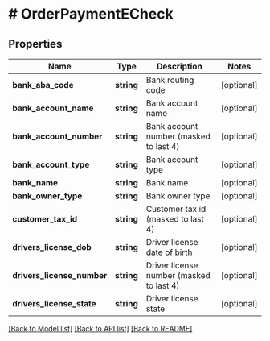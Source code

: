 # # OrderPaymentECheck

## Properties

Name | Type | Description | Notes
------------ | ------------- | ------------- | -------------
**bank_aba_code** | **string** | Bank routing code | [optional]
**bank_account_name** | **string** | Bank account name | [optional]
**bank_account_number** | **string** | Bank account number (masked to last 4) | [optional]
**bank_account_type** | **string** | Bank account type | [optional]
**bank_name** | **string** | Bank name | [optional]
**bank_owner_type** | **string** | Bank owner type | [optional]
**customer_tax_id** | **string** | Customer tax id (masked to last 4) | [optional]
**drivers_license_dob** | **string** | Driver license date of birth | [optional]
**drivers_license_number** | **string** | Driver license number (masked to last 4) | [optional]
**drivers_license_state** | **string** | Driver license state | [optional]

[[Back to Model list]](../../README.md#models) [[Back to API list]](../../README.md#endpoints) [[Back to README]](../../README.md)
